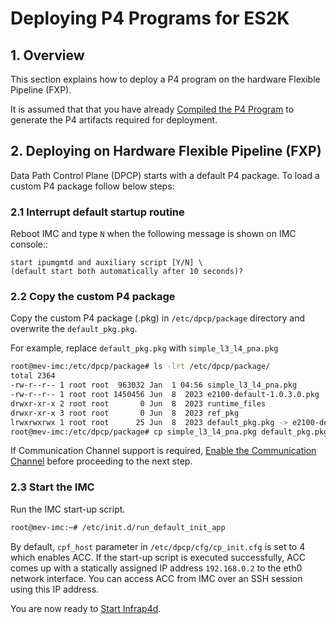 # Deploying P4 Programs for ES2K

## 1. Overview

This section explains how to deploy a P4 program on the hardware Flexible
Pipeline (FXP).

It is assumed that that you have already
[Compiled the P4 Program](/guides/es2k/compiling-p4-programs.md)
to generate the P4 artifacts required for deployment.

## 2. Deploying on Hardware Flexible Pipeline (FXP)

Data Path Control Plane (DPCP) starts with a default P4 package. To load a
custom P4 package follow below steps:

### 2.1 Interrupt default startup routine

Reboot IMC and type ``N`` when the following message is shown on IMC console::

```text
start ipumgmtd and auxiliary script [Y/N] \
(default start both automatically after 10 seconds)?
```

### 2.2 Copy the custom P4 package

Copy the custom P4 package (.pkg) in `/etc/dpcp/package` directory and
overwrite the `default_pkg.pkg`.

For example, replace `default_pkg.pkg` with `simple_l3_l4_pna.pkg`

```bash
root@mev-imc:/etc/dpcp/package# ls -lrt /etc/dpcp/package/
total 2364
-rw-r--r-- 1 root root  963032 Jan  1 04:56 simple_l3_l4_pna.pkg
-rw-r--r-- 1 root root 1450456 Jun  8  2023 e2100-default-1.0.3.0.pkg
drwxr-xr-x 2 root root       0 Jun  8  2023 runtime_files
drwxr-xr-x 3 root root       0 Jun  8  2023 ref_pkg
lrwxrwxrwx 1 root root      25 Jun  8  2023 default_pkg.pkg -> e2100-default-1.0.3.0.pkg
root@mev-imc:/etc/dpcp/package# cp simple_l3_l4_pna.pkg default_pkg.pkg
```

If Communication Channel support is required,
[Enable the Communication Channel](/guides/es2k/enabling-comm-channel.md)
before proceeding to the next step.

### 2.3 Start the IMC

Run the IMC start-up script.

```bash
root@mev-imc:~# /etc/init.d/run_default_init_app
```

By default, `cpf_host` parameter in `/etc/dpcp/cfg/cp_init.cfg` is set to 4 which
enables ACC. If the start-up script is executed successfully, ACC comes up with a
statically assigned IP address `192.168.0.2` to the eth0 network interface.
You can access ACC from IMC over an SSH session using this IP address.

You are now ready to [Start Infrap4d](/guides/es2k/running-infrap4d.md).
